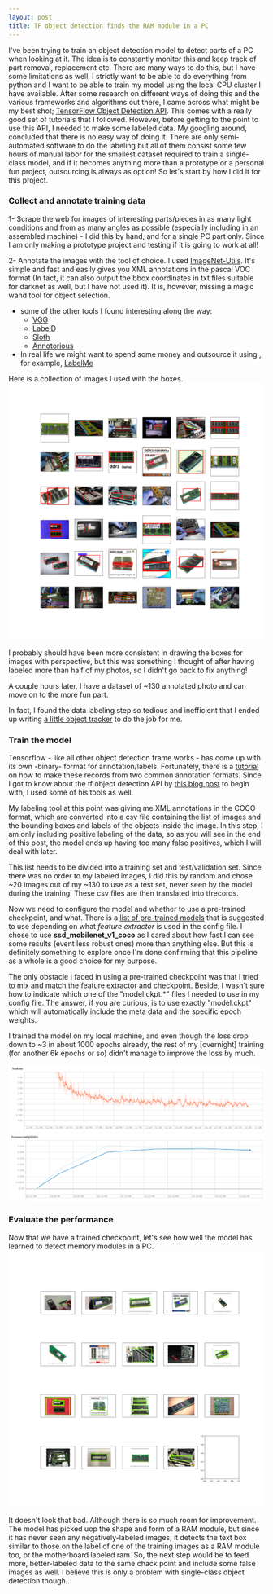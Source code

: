 ```yaml
---
layout: post
title: TF object detection finds the RAM module in a PC
---
```


I've been trying to train an object detection model to detect parts of a PC when looking at it. The idea is to constantly monitor this and keep track of part removal, replacement etc. There are many ways to do this, but I have some limitations as well, I strictly want to be able to do everything from python and I want to be able to train my model using the local CPU cluster I have available. After some research on different ways of doing this and the various frameworks and algorithms out there, I came across what might be my best shot; [TensorFlow Object Detection API](https://github.com/tensorflow/models/tree/master/research/object_detection). This comes with a really good set of tutorials that I followed. However, before getting to the point to use this API, I needed to make some labeled data. My googling around, concluded that there is no easy way of doing it. There are only semi-automated software to do the labeling but all of them consist some few hours of manual labor for the smallest dataset required to train a single-class model, and if it becomes anything more than a prototype or a personal fun project, outsourcing is always as option! So let's start by how I did it for this project.

### Collect and annotate training data

1- Scrape the web for images of interesting parts/pieces in as many light conditions and from as many angles as possible (especially including in an assembled machine) - I did this by hand, and for a single PC part only. Since I am only making a prototype project and testing if it is going to work at all!

2- Annotate the images with the tool of choice. I used [ImageNet-Utils](https://github.com/tzutalin/ImageNet_Utils). It's simple and fast and easily gives you XML annotations in the pascal VOC format (In fact, it can also output the bbox coordinates in txt files suitable for darknet as well, but I have not used it). It is, however, missing a magic wand tool for object selection.
  * some of the other tools I found interesting along the way:
    - [VGG](http://www.robots.ox.ac.uk/~vgg/software/via/)
    - [LabelD](https://sweppner.github.io/labeld/)
    - [Sloth](https://cvhci.anthropomatik.kit.edu/~baeuml/projects/a-universal-labeling-tool-for-computer-vision-sloth/)
    - [Annotorious](http://annotorious.github.io/)
  * In real life we might want to spend some money and outsource it using , for example, [LabelMe](http://labelme2.csail.mit.edu/Release3.0/browserTools/php/mechanical_turk.php)

Here is a collection of images I used with the boxes.
![Sample of -manually- labeled data](../images/2017-10-19-tf-object-detection/labeled_data.png)

I probably should have been more consistent in drawing the boxes for images with perspective, but this was something I thought of after having labeled more than half of my photos, so I didn't go back to fix anything!

A couple hours later, I have a dataset of ~130 annotated photo and can move on to the more fun part.

In fact, I found the data labeling step so tedious and inefficient that I ended up writing [a little object tracker](https://asadisaghar.github.io/video-labeler/) to do the job for me.

### Train the model

Tensorflow - like all other object detection frame works - has come up with its own -binary- format for annotation/labels. Fortunately, there is a [tutorial](https://github.com/tensorflow/models/blob/master/research/object_detection/g3doc/preparing_inputs.md) on how to make these records from two common annotation formats. Since I got to know about the tf object detection API by [this blog post](https://medium.com/towards-data-science/how-to-train-your-own-object-detector-with-tensorflows-object-detector-api-bec72ecfe1d9) to begin with, I used some of his tools as well.

My labeling tool at this point was giving me XML annotations in the COCO format, which are converted into a csv file containing the list of images and the bounding boxes and labels of the objects inside the image. In this step, I am only including positive labeling of the data, so as you will see in the end of this post, the model ends up having too many false positives, which I will deal with later.

This list needs to be divided into a training set and test/validation set. Since there was no order to my labeled images, I did this by random and chose ~20 images out of my ~130 to use as a test set, never seen by the model during the training. These csv files are then translated into tfrecords.

Now we need to configure the model and whether to use a pre-trained checkpoint, and what. There is a [list of pre-trained models](https://github.com/tensorflow/models/blob/master/research/object_detection/g3doc/detection_model_zoo.md) that is suggested to use depending on what _feature extractor_ is used in the config file. I chose to use __ssd_mobilenet_v1_coco__ as I cared about how fast I can see some results (event less robust ones) more than anything else. But this is definitely something to explore once I'm done confirming that this pipeline as a whole is a good choice for my purpose.

The only obstacle I faced in using a pre-trained checkpoint was that I tried to mix and match the feature extractor and checkpoint. Beside, I wasn't sure how to indicate which one of the "model.ckpt.*" files I needed to use in my config file. The answer, if you are curious, is to use exactly "model.ckpt" which will automatically include the meta data and the specific epoch weights.

I trained the model on my local machine, and even though the loss drop down to ~3 in about 1000 epochs already, the rest of my [overnight] training (for another 6k epochs or so) didn't manage to improve the loss by much.

![TotalLoss (training set)](../images/2017-10-19-tf-object-detection/TotalLoss.png)
![Precision (training set)](../images/2017-10-19-tf-object-detection/Precision.png)

### Evaluate the performance

Now that we have a trained checkpoint, let's see how well the model has learned to detect memory modules in a PC.
![test set labeled by the trained model](../images/2017-10-19-tf-object-detection/results.png)

It doesn't look that bad. Although there is so much room for improvement. The model has picked uop the shape and form of a RAM module, but since it has never seen any negatively-labeled images, it detects the text box similar to those on the label of one of the training images as a RAM module too, or the motherboard labeled ram. So, the next step would be to feed more, better-labeled data to the same chack point and include some false images as well. I believe this is only a problem with single-class object detection though...
